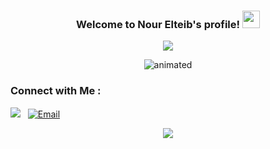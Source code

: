 <h3 align="center">
  Welcome to Nour Elteib's profile!
  <img src="https://media.giphy.com/media/hvRJCLFzcasrR4ia7z/giphy.gif" width="28">
</h3>

<!-- Typing SVG by DenverCoder1 - https://github.com/DenverCoder1/readme-typing-svg -->
<p align="center">
<a href="https://github.com/DenverCoder1/readme-typing-svg">
  <img src="https://readme-typing-svg.herokuapp.com/?lines=Front-end%20web%20developer;Building%20responsive%20websites&font=Fira%20Code&center=true&width=440&height=45&color=f75c7e&vCenter=true&size=22">
</a>


</p> 


<p align="center">
  <img src="https://cubeinfotech.com/wp-content/uploads/2023/05/Artificial-Intelligence-in-Web-Development.gif" alt="animated" />
</p>


### Connect with Me :

<a href="https://www.linkedin.com/in/nour-eltieb-539304264/" target="_blank"><img src="https://img.shields.io/badge/Nour%20Eltieb-0077B5?style=for-the-badge&logo=Linkedin&logoColor=white"/></a>&nbsp;&nbsp;
<a href="mailto:nourhan24803@gmail.com">
  <img src="https://img.shields.io/badge/Email-D14836?style=for-the-badge&logo=gmail&logoColor=white" alt="Email"/>
</a>


<p align="center">
  <img src="https://skillicons.dev/icons?i=html,css,js,bootstrap,tailwind,react,cpp,python,mysql,git,github" />
</p>
